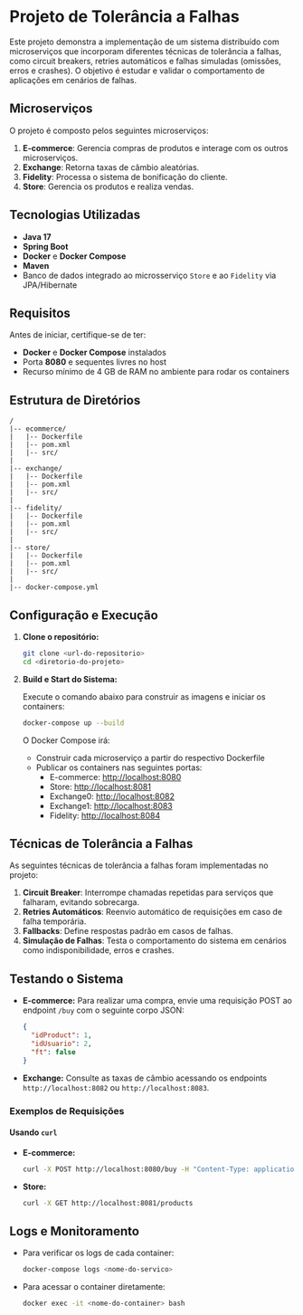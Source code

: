 # Projeto de Tolerância a Falhas

Este projeto demonstra a implementação de um sistema distribuído com microserviços que incorporam diferentes técnicas de tolerância a falhas, como circuit breakers, retries automáticos e falhas simuladas (omissões, erros e crashes). O objetivo é estudar e validar o comportamento de aplicações em cenários de falhas.

## Microserviços

O projeto é composto pelos seguintes microserviços:

1. **E-commerce**: Gerencia compras de produtos e interage com os outros microserviços.
2. **Exchange**: Retorna taxas de câmbio aleatórias.
3. **Fidelity**: Processa o sistema de bonificação do cliente.
4. **Store**: Gerencia os produtos e realiza vendas.

## Tecnologias Utilizadas

- **Java 17**
- **Spring Boot**
- **Docker** e **Docker Compose**
- **Maven**
- Banco de dados integrado ao microsserviço `Store` e ao `Fidelity` via JPA/Hibernate

## Requisitos

Antes de iniciar, certifique-se de ter:

- **Docker** e **Docker Compose** instalados
- Porta **8080** e sequentes livres no host
- Recurso mínimo de 4 GB de RAM no ambiente para rodar os containers

## Estrutura de Diretórios

```plaintext
/
|-- ecommerce/
|   |-- Dockerfile
|   |-- pom.xml
|   |-- src/
|
|-- exchange/
|   |-- Dockerfile
|   |-- pom.xml
|   |-- src/
|
|-- fidelity/
|   |-- Dockerfile
|   |-- pom.xml
|   |-- src/
|
|-- store/
|   |-- Dockerfile
|   |-- pom.xml
|   |-- src/
|
|-- docker-compose.yml
```

## Configuração e Execução

1. **Clone o repositório:**

   ```bash
   git clone <url-do-repositorio>
   cd <diretorio-do-projeto>
   ```

2. **Build e Start do Sistema:**

   Execute o comando abaixo para construir as imagens e iniciar os containers:

   ```bash
   docker-compose up --build
   ```

   O Docker Compose irá:
   - Construir cada microserviço a partir do respectivo Dockerfile
   - Publicar os containers nas seguintes portas:
     - E-commerce: [http://localhost:8080](http://localhost:8080)
     - Store: [http://localhost:8081](http://localhost:8081)
     - Exchange0: [http://localhost:8082](http://localhost:8082)
     - Exchange1: [http://localhost:8083](http://localhost:8083)
     - Fidelity: [http://localhost:8084](http://localhost:8084)

## Técnicas de Tolerância a Falhas

As seguintes técnicas de tolerância a falhas foram implementadas no projeto:

1. **Circuit Breaker**: Interrompe chamadas repetidas para serviços que falharam, evitando sobrecarga.
2. **Retries Automáticos**: Reenvio automático de requisições em caso de falha temporária.
3. **Fallbacks**: Define respostas padrão em casos de falhas.
4. **Simulação de Falhas**: Testa o comportamento do sistema em cenários como indisponibilidade, erros e crashes.

## Testando o Sistema

- **E-commerce:** Para realizar uma compra, envie uma requisição POST ao endpoint `/buy` com o seguinte corpo JSON:

  ```json
  {
    "idProduct": 1,
    "idUsuario": 2,
    "ft": false
  }
  ```

- **Exchange:** Consulte as taxas de câmbio acessando os endpoints `http://localhost:8082` ou `http://localhost:8083`.

### Exemplos de Requisições

#### Usando `curl`

- **E-commerce:**

  ```bash
  curl -X POST http://localhost:8080/buy -H "Content-Type: application/json" -d '{"idProduct" : 1, "idUsuario" : 2, "ft" : false}'
  ```

- **Store:**

  ```bash
  curl -X GET http://localhost:8081/products
  ```

## Logs e Monitoramento

- Para verificar os logs de cada container:

  ```bash
  docker-compose logs <nome-do-servico>
  ```

- Para acessar o container diretamente:

  ```bash
  docker exec -it <nome-do-container> bash
  ```